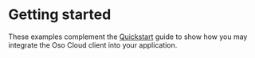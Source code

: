 # Getting started

These examples complement the [Quickstart](https://www.osohq.com/docs/get-started/quickstart/beginners-guide) guide to show how you may integrate the Oso Cloud client into your application.